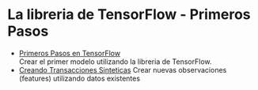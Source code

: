 # La libreria de TensorFlow - Primeros Pasos

* [Primeros Pasos en TensorFlow](https://colab.research.google.com/github/ozzie2080/aprendizaje_ciencia_de_datos/blob/master/TensorFlow/PrimerPasoTensorFlow.ipynb)<br>
Crear el primer modelo utilizando la libreria de TensorFlow.
* [Creando Transacciones Sinteticas](https://github.com/ozzie2080/aprendizaje_ciencia_de_datos/blob/master/TensorFlow/SyntheticTransactions.ipynb)
Crear nuevas observaciones (features) utilizando datos existentes

